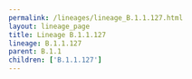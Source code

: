 ```yaml
---
permalink: /lineages/lineage_B.1.1.127.html
layout: lineage_page
title: Lineage B.1.1.127
lineage: B.1.1.127
parent: B.1.1
children: ['B.1.1.127']
---
```

